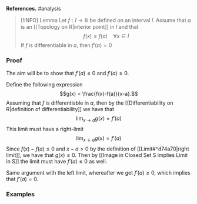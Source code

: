 **References.** #analysis 

> [!INFO] Lemma
> Let $f: I \to \mathbb R$ be defined on an interval $I$. Assume that $a$ is an [[Topology on R|interior point]] in $I$ and that $$f(x)\leq f(a)~~~~\forall x \in I$$If $f$ is differentiable in $a$, then $f'(a) = 0$
> 
> 

### Proof

The aim will be to show that $f'(a) \leq 0$ and $f'(a) \geq 0$.

Define the following expression 
$$g(x) = \frac{f(x)-f(a)}{x-a}.$$
Assuming that $f$ is differentiable in $a$, then by the [[Differentiability on R|definition of differentiability]] we have that 
$$\lim_{x\to a} g(x) = f'(a)$$
This limit must have a right-limit 
$$\lim_{x\downarrow a} g(x) = f'(a)$$
Since $f(x)-f(a) \leq 0$ and $x -a > 0$ by the definition of [[Limit#^d74a70|right limit]], we have that ${} g(x) \leq 0$. Then by [[Image in Closed Set S implies Limit in S]] the limit must have $f'(a)\leq 0$ as well.

Same argument with the left limit, whereafter we get $f'(a) \geq 0$, which implies that $f'(a) = 0$.

### Examples